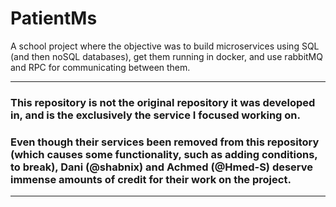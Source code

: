 # PatientMs



A school project where the objective was to build microservices using SQL (and then noSQL databases), get them running in docker, and use rabbitMQ and RPC for communicating between them. 



____
### This repository is not the original repository it was developed in, and is the exclusively the service I focused working on.


### Even though their services been removed from this repository (which causes some functionality, such as adding conditions, to break), Dani (@shabnix) and Achmed (@Hmed-S) deserve immense amounts of credit for their work on the project.

____


